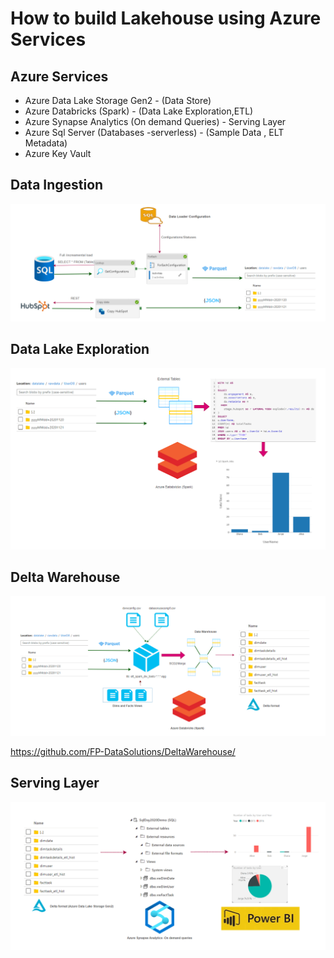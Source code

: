 # How to build Lakehouse using Azure Services 

## Azure Services

- Azure Data Lake Storage Gen2 - (Data Store)
- Azure Databricks (Spark) - (Data Lake Exploration,ETL)
- Azure Synapse Analytics (On demand Queries) - Serving Layer
- Azure Sql Server (Databases -serverless) - (Sample Data , ELT Metadata)
- Azure Key Vault

## Data Ingestion

![Data Ingestion](./imgs/DataIngestion.png)



## Data Lake Exploration 

![Data Lake Exploration](./imgs/DataLakeExploration.png)

## Delta Warehouse

![Delta Warehouse](./imgs/DeltaWarehouse.png)

https://github.com/FP-DataSolutions/DeltaWarehouse/



## Serving Layer

![Serving Layer](./imgs/ServeLayer.png)